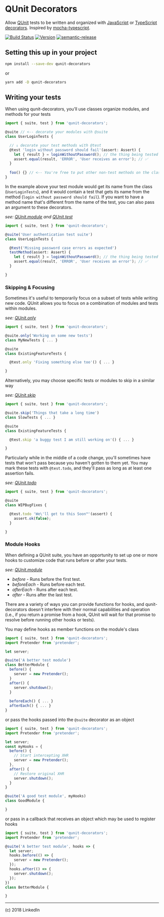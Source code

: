# QUnit Decorators

Allow [QUnit](https://qunitjs.com/) tests to be written and organized with [JavaScript](https://github.com/tc39/proposal-decorators) or [TypeScript decorators](https://www.typescriptlang.org/docs/handbook/decorators.html). Inspired by [mocha-typescript](https://github.com/pana-cc/mocha-typescript).

[![Build Status](https://travis-ci.org/mike-north/qunit-decorators.svg?branch=master)](https://travis-ci.org/mike-north/qunit-decorators) [![Version](https://img.shields.io/npm/v/qunit-decorators.svg)](https://www.npmjs.com/package/qunit-decorators) [![semantic-release](https://img.shields.io/badge/%20%20%F0%9F%93%A6%F0%9F%9A%80-semantic--release-e10079.svg)](https://github.com/semantic-release/semantic-release)


## Setting this up in your project

```sh
npm install --save-dev qunit-decorators
```

or

```sh
yarn add -D qunit-decorators
```

## Writing your tests

When using qunit-decorators, you’ll use classes organize modules, and methods for your tests

```ts
import { suite, test } from 'qunit-decorators';

@suite // <-- decorate your modules with @suite
class UserLoginTests {

  // ↓ decorate your test methods with @test
  @test 'login without password should fail'(assert: Assert) {
    let { result } = loginWithoutPassword(); // the thing being tested
    assert.equal(result, 'ERROR', 'User receives an error'); // ✅
  }
  
  foo() {} // <-- You're free to put other non-test methods on the class too!
}
```

In the example above your test module would get its name from the class (`UserLoginTests`), and it would contain a test that gets its name from the method (`login without password should fail`). If you want to have a method name that's different from the name of the test, you can also pass an argument to these decorators.

_see: [QUnit.module](https://api.qunitjs.com/QUnit/module) and [QUnit.test](https://api.qunitjs.com/QUnit/test)_


```ts
import { suite, test } from 'qunit-decorators';

@suite('User authentication test suite')
class UserLoginTests {

  @test('Missing password case errors as expected')
  testMethod(assert: Assert) {
    let { result } = loginWithoutPassword(); // the thing being tested
    assert.equal(result, 'ERROR', 'User receives an error'); // ✅
  }

}
```

### Skipping & Focusing

Sometimes it's useful to temporarily focus on a subset of tests while writing new code. QUnit allows you to focus on a combination of modules and tests within modules.

_see: [QUnit.only](https://api.qunitjs.com/QUnit/only)_

```ts
import { suite, test } from 'qunit-decorators';

@suite.only('Working on some new tests')
class MyNewTests { ... }

@suite
class ExistingFeatureTests {

  @test.only 'Fixing something else too'() { ... }

}
```

Alternatively, you may choose specific tests or modules to skip in a similar way

_see: [QUnit.skip](https://api.qunitjs.com/QUnit/skip)_

```ts
import { suite, test } from 'qunit-decorators';

@suite.skip('Things that take a long time')
class SlowTests { ... }

@suite
class ExistingFeatureTests {

  @test.skip 'a buggy test I am still working on'() { ... }

}
```

Particularly while in the middle of a code change, you'll sometimes have tests that won't pass because you haven't gotten to them yet. You may mark these tests with `@test.todo`, and they'll pass as long as at least one assertion fails.

_see: [QUnit.todo](https://api.qunitjs.com/QUnit/todo)_

```ts
import { suite, test } from 'qunit-decorators';

@suite
class WIPBugFixes {

  @test.todo 'We\'ll get to this Soon™️'(assert) {
    assert.ok(false);
  }

}
```

### Module Hooks

When defining a QUnit suite, you have an opportunity to set up one or more hooks to customize code that runs before or after your tests.

_see: [QUnit.module](https://api.qunitjs.com/QUnit/module)_

* *before* - Runs before the first test.
* *beforeEach* - Runs before each test.
* *afterEach* - Runs after each test.
* *after* -	Runs after the last test.

There are a variety of ways you can provide functions for hooks, and qunit-decorators doesn't interfere with their normal capabilities and operation (i.e.,  if you return a promise from a hook, QUnit will wait for that promise to resolve before running other hooks or tests).


You may define hooks as member functions on the module's class

```ts
import { suite, test } from 'qunit-decorators';
import Pretender from 'pretender';

let server;

@suite('A better test module')
class BetterModule {
  before() {
    server = new Pretender();
  }
  after() {
    server.shutdown();
  }
  
  beforeEach() { ... }
  afterEach() { ... }
}
```
or pass the hooks passed into the `@suite` decorator as an object

```ts
import { suite, test } from 'qunit-decorators';
import Pretender from 'pretender';

let server;
const myHooks = {
  before() {
    // Start intercepting XHR
    server = new Pretender();
  },
  after() {
    // Restore original XHR
    server.shutdown();
  }
}

@suite('A good test module', myHooks)
class GoodModule {

}
```
or pass in a callback that receives an object which may be used to register hooks

```ts
import { suite, test } from 'qunit-decorators';
import Pretender from 'pretender';

@suite('A better test module', hooks => {
  let server;
  hooks.before(() => {
    server = new Pretender();
  });
  hooks.after(() => {
    server.shutdown();
  });
})
class BetterModule {

}
```
---

(c) 2018 LinkedIn
